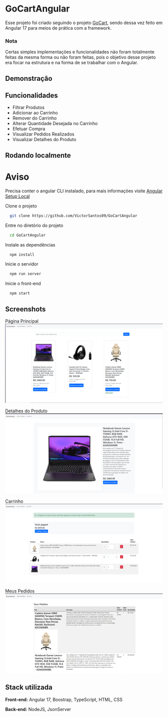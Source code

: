 
# GoCartAngular

Esse projeto foi criado seguindo o projeto [GoCart](https://github.com/VictorSantos09/GoCart), sendo dessa vez feito em Angular 17 para meios de prática com a framework.

### Nota
Certas simples implementações e funcionalidades não foram totalmente feitas da mesma forma ou não foram feitas, pois o objetivo desse projeto era focar na estrutura e na forma de se trabalhar com o Angular.


## Demonstração



## Funcionalidades

- Filtrar Produtos
- Adicionar ao Carrinho
- Remover do Carrinho
- Alterar Quantidade Desejada no Carrinho
- Efetuar Compra
- Visualizar Pedidos Realizados
- Visualizar Detalhes do Produto


## Rodando localmente

# Aviso

Precisa conter o angular CLI instalado, para mais informações visite [Angular Setup Local](https://angular.io/guide/setup-local)

Clone o projeto

```bash
  git clone https://github.com/VictorSantos09/GoCartAngular
```

Entre no diretório do projeto

```bash
  cd GoCartAngular
```

Instale as dependências

```bash
  npm install
```

Inicie o servidor

```bash
  npm run server
```

Inicie o front-end

```bash
  npm start
```


## Screenshots

Página Principal
![Página Principal](public/img/MainPage.png)


Detalhes do Produto
![Detalhes do Produto](public/img/ProductDetails.png)


Carrinho
![Carrinho](public/img/Cart.png)


Meus Pedidos
![Meus Pedidos](public/img/MyOrders.png)

## Stack utilizada

**Front-end:** Angular 17, Boostrap, TypeScript, HTML, CSS

**Back-end:** NodeJS, JsonServer 

